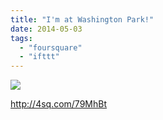 ```yaml
---
title: "I'm at Washington Park!"
date: 2014-05-03
tags: 
  - "foursquare"
  - "ifttt"
---
```


![](images/1kGciaM)  
  
http://4sq.com/79MhBt
